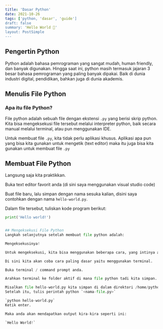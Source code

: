 ```yaml
---
title: 'Dasar Python'
date: 2021-10-26
tags: ['python, 'dasar', 'guide']
draft: false
summary: 'Hello World 🐍'
layout: PostSimple
---
```


## Pengertin Python

Python adalah bahasa pemrograman yang sangat mudah, human friendly, dan banyak digunakan. Hingga saat ini, python masih termasuk jajaran 3 besar bahasa pemrograman yang paling banyak dipakai. Baik di dunia industri digital, pendidikan, bahkan juga di dunia akademis.

## Menulis File Python
### Apa itu file Python?

File python adalah sebuah file dengan ekstensi ```.py``` yang berisi skrip python. Kita bisa mengeksekusi file tersebut melalui interpreter python, baik secara manual melalui terminal, atau pun menggunakan IDE.

Untuk membuat file ```.py```, kita tidak perlu aplikasi khusus. Aplikasi apa pun yang bisa kita gunakan untuk mengetik (text editor) maka itu juga bisa kita gunakan untuk membuat file ```.py```


## Membuat File Python

Langsung saja kita praktikkan.

Buka text editor favorit anda (di sini saya menggunakan visual studio code)

Buat file baru, lalu simpan dengan nama sesuka kalian, disini saya contohkan dengan nama ```hello-world.py```.

Dalam file tersebut, tuliskan kode program berikut:

```hello-world.py
print('Hello world!')


## Mengeksekusi File Python
Langkah selanjutnya setelah membuat file python adalah:

Mengeksekusinya!

Untuk mengeksekusi, kita bisa menggunakan beberapa cara, yang intinya adalah sama saja.

Di sini kita akan coba cara paling dasar yaitu menggunakan terminal.

Buka terminal / command prompt anda.

Arahkan terminal ke folder aktif di mana file python tadi kita simpan.

Misalkan file hello-world.py kita simpan di dalam direktori /home/python/belajar-python-dasar, maka kita tinggal arahkan saja ke direktori tersebut dengan perintah cd.
Setelah itu, tulis perintah python `<nama-file.py>`

`python hello-world.py`
Ketik enter.

Maka anda akan mendapatkan output kira-kira seperti ini:

`Hello World!`
